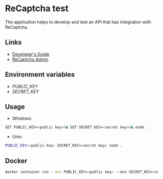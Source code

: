 # ReCaptcha test
The application helps to develop and test an API that has integration with ReCaptcha.

## Links
- [Developer's Guide](https://developers.google.com/recaptcha/intro)
- [ReCaptcha Admin](http://www.google.com/recaptcha/admin)

## Environment variables
- *PUBLIC_KEY* 
- *SECRET_KEY* 

## Usage

- Windows:
```bash
SET PUBLIC_KEY=<public key>&& SET SECRET_KEY=<secret key>&& node .
```

- Unix:
```bash
PUBLIC_KEY=<public key> SECRET_KEY=<secret key> node .
```

## Docker

```bash
docker container run --env PUBLIC_KEY=<public key> --env SECRET_KEY=<secret key> -d -p 3000:3000 mclaud53/recaptcha-test
```
